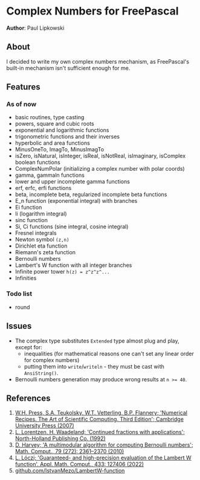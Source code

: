 # Complex Numbers for FreePascal

**Author**: Paul Lipkowski

## About
I decided to write my own complex numbers mechanism, as FreePascal's built-in mechanism isn't sufficient enough for me.  

## Features

### As of now
- basic routines, type casting
- powers, square and cubic roots
- exponential and logarithmic functions
- trigonometric functions and their inverses
- hyperbolic and area functions
- MinusOneTo, ImagTo, MinusImagTo
- isZero, isNatural, isInteger, isReal, isNotReal, isImaginary, isComplex boolean functions
- ComplexNumPolar (initializing a complex number with polar coords)
- gamma, gammaln functions
- lower and upper incomplete gamma functions
- erf, erfc, erfi functions
- beta, incomplete beta, regularized incomplete beta functions
- E_n function (exponential integral) with branches
- Ei function
- li (logarithm integral)
- sinc function
- Si, Ci functions (sine integral, cosine integral)
- Fresnel integrals
- Newton symbol `(z,n)`
- Dirichlet eta function
- Riemann's zeta function
- Bernoulli numbers
- Lambert's W function with all integer branches
- Infinite power tower `h(z) = z^z^z^...`
- Infinities

### Todo list
- round

## Issues

- The complex type substitutes `Extended` type almost plug and play, except for:
  * inequalities (for mathematical reasons one can't set any linear order for complex numbers) 
  * putting them into `write`/`writeln` - they must be cast with `AnsiString()`.
- Bernoulli numbers generation may produce wrong results at `n >= 40`.

## References

1. [W.H. Press, S.A. Teukolsky, W.T. Vetterling, B.P. Flannery; 'Numerical Recipes. The Art of Scientific Computing. Third Edition'; Cambridge University Press (2007)](http://numerical.recipes/book.html)
2. [L. Lorentzen, H. Waadeland; 'Continued fractions with applications'; North-Holland Publishing Co. (1992)](https://link.springer.com/content/pdf/bbm:978-94-91216-37-4/1)
3. [D. Harvey; 'A multimodular algorithm for computing Bernoulli numbers'; Math. Comput., 79 (272): 2361–2370 (2010)](https://www.ams.org/journals/mcom/2010-79-272/S0025-5718-2010-02367-1/)
4. [L. Lóczi; 'Guaranteed- and high-precision evaluation of the Lambert W function'. Appl. Math. Comput., 433: 127406 (2022)](https://www.sciencedirect.com/science/article/pii/S0096300322004805?via%3Dihub)
5. [github.com/IstvanMezo/LambertW-function](https://github.com/IstvanMezo/LambertW-function)